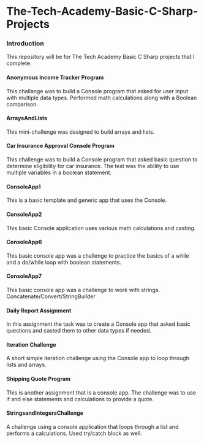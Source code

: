 # The-Tech-Academy-Basic-C-Sharp-Projects


<h3>Introduction</h3>
	This repository will be for The Tech Academy Basic C Sharp projects that I complete.

<h4>Anonymous Income Tracker Program</h4>
	This challange was to build a Console program that asked for user input with multiple data types. Performed math calculations along with a Boolean comparison. 

<h4>ArraysAndLists</h4>
	This mini-challenge was designed to build arrays and lists.

<h4>Car Insurance Approval Console Program</h4>
	This challenge was to build a Console program that asked basic question to determine eligibility for car insurance. The test was the ability to use multiple variables in a 		boolean statement. 

<h4>ConsoleApp1</h4>
	This is a basic template and generic app that uses the Console.
	
<h4>ConsoleApp2</h4>
	This basic Console application uses various math calculations and casting.

<h4>ConsoleApp6</h4>
	This basic console app was a challenge to practice the basics of a while and a do/while loop with boolean statements. 

<h4>ConsoleApp7</h4>
	This basic console app was a challenge to work with strings. Concatenate/Convert/StringBuilder

<h4>Daily Report Assignment</h4>
	In this assignment the task was to create a Console app that asked basic questions and casted them to other data types if needed. 

<h4>Iteration Challenge</h4>
	A short simple iteration challenge using the Console app to loop through lists and arrays.

<h4>Shipping Quote Program</h4>
	This is another assignment that is a console app. The challenge was to use if and else statements and calculations to provide a quote.
	
<h4>StringsandIntegersChallenge</h4>
	A challenge using a console application that loops through a list and performs a calculations. Used try/catch block as well.

 
  
  

    
